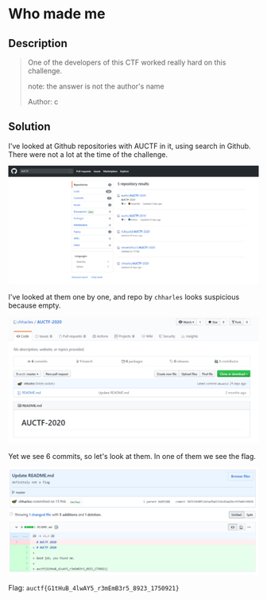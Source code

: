 # Who made me

## Description

> One of the developers of this CTF worked really hard on this challenge.
> 
> note: the answer is not the author's name
> 
> Author: c

## Solution

I've looked at Github repositories with AUCTF in it, using search in Github. There were not a lot at the time of the challenge.

![githubauctf](../images/whomademegithub.png)

I've looked at them one by one, and repo by `chharles` looks suspicious because empty.

![chharles](../images/whomademeempty.png)

Yet we see 6 commits, so let's look at them. In one of them we see the flag.

![flag](../images/whomademeflag.png)

Flag: `auctf{G1tHuB_4lwAY5_r3mEmB3r5_8923_1750921}`